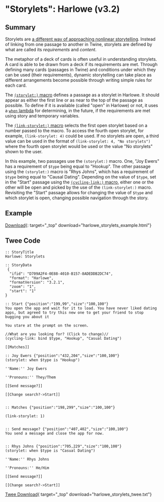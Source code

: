 # "Storylets": Harlowe (v3.2)

## Summary

Storylets are [a different way of approaching nonlinear storytelling](https://emshort.blog/2019/11/29/storylets-you-want-them/). Instead of linking from one passage to another in Twine, storylets are defined by what are called its *requirements* and *content*.

The metaphor of a deck of cards is often useful in understanding storylets. A card is able to be drawn from a deck if its requirements are met. Through defining many cards (passages in Twine) and conditions under which they can be used (their requirements), dynamic storytelling can take place as different arrangements become possible through writing simple rules for each card.

The [`(storylet:)` macro](https://twine2.neocities.org/#macro_storylet) defines a passage as a storylet in Harlowe. It should appear as either the first line or as near to the top of the passage as possible. To define if it is available (called "open" in Harlowe) or not, it uses a [`when` lambda](https://twine2.neocities.org/#type_lambda) for determining, in the future, if the requirements are met using story and temporary variables.

The [`(link-storylet:)` macro](https://twine2.neocities.org/#macro_link-storylet) selects the first open storylet based on a number passed to the macro. To access the fourth open storylet, for example, `(link-storylet: 4)` could be used. If no storylets are open, a third value can be used in the format of `(link-storylet: 4, "No storylets")` where the fourth open storylet would be used or the value "No storylets" shown to the user.

In this example, two passages use the `(storylet:)` macro. One, "Joy Ewers" has a requirement of `$type` being equal to "Hookup". The other passage using the `(storylet:)` macro is "Rhys Johns", which has a requirement of `$type` being equal to "Causal Dating". Depending on the value of `$type`, set in the "Start" passage using the [`(cycling-link:)` macro](https://twine2.neocities.org/#macro_cycling-link), either one or the other will be open and picked by the use of the `(link-storylet:)` macro. Revisiting the "Start" passage allows for changing the value of `$type` and which storylet is open, changing possible navigation through the story.

## Example

[Download](harlowe_storylets_example.html){: target="_top" download="harlowe_storylets_example.html"}

## Twee Code

```twee
:: StoryTitle
Harlowe: Storylets

:: StoryData
 {
  "ifid": "D709A2F4-0E88-4010-B157-8ADEDDB2DC74",
  "format": "Harlowe",
  "formatVersion": "3.2.1",
  "zoom": "1",
  "start": "1"
}

:: Start {"position":"199,99","size":"100,100"}
You open the app and wait for it to load. You have never liked dating apps, but agreed to try this new one to get your friend to stop bugging you about it

You stare at the prompt on the screen.

//What are you looking for? (Click to change)//
(cycling-link: bind $type, "Hookup", "Casual Dating")

[[Matches]]

:: Joy Ewers {"position":"432,204","size":"100,100"}
(storylet: when $type is "Hookup")

''Name:'' Joy Ewers

''Pronouns:'' They/Them

[[Send message?]]

[[Change search?->Start]]


:: Matches {"position":"198,299","size":"100,100"}

(link-storylet: 1)


:: Send message? {"position":"407,402","size":"100,100"}
You send a message and close the app for now.


:: Rhys Johns {"position":"705,229","size":"100,100"}
(storylet: when $type is "Casual Dating")

''Name:'' Rhys Johns

''Pronouns:'' He/Him

[[Send message?]]

[[Change search?->Start]]

```

[Twee Download](harlowe_storylets_twee.txt){ target="_top" download="harlowe_storylets_twee.txt"}
